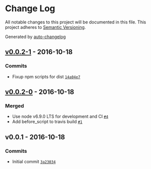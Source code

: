 # Change Log
All notable changes to this project will be documented in this file. This project adheres to [Semantic Versioning](http://semver.org/).

Generated by [auto-changelog](https://github.com/CookPete/auto-changelog)


## [v0.0.2-1](https://github.com/wework/we-js-logger/compare/v0.0.2-0...v0.0.2-1) - 2016-10-18

### Commits
* Fixup npm scripts for dist [`14a04e7`](https://github.com/wework/we-js-logger/commit/14a04e7da7e060818ffa089cd70d5dc3cd835389)


## [v0.0.2-0](https://github.com/wework/we-js-logger/compare/v0.0.1...v0.0.2-0) - 2016-10-18

### Merged
* Use node v6.9.0 LTS for development and CI [`#4`](https://github.com/wework/we-js-logger/pull/4)
* Add before_script to travis build [`#1`](https://github.com/wework/we-js-logger/pull/1)


## v0.0.1 - 2016-10-18

### Commits
* Initial commit [`3a23034`](https://github.com/wework/we-js-logger/commit/3a23034cfa419603ca14ab2e472d2a348d3bee06)

